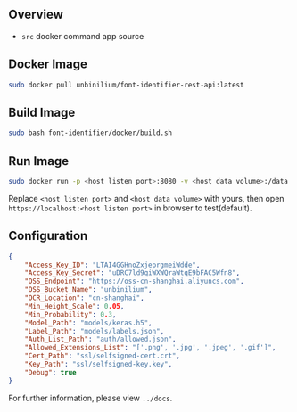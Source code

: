 ## Overview

- `src` docker command app source

## Docker Image

```bash
sudo docker pull unbinilium/font-identifier-rest-api:latest
```

## Build Image

```bash
sudo bash font-identifier/docker/build.sh
```

## Run Image

```bash
sudo docker run -p <host listen port>:8080 -v <host data volume>:/data font-identifier-rest-api
```

Replace `<host listen port>` and `<host data volume>` with yours, then open `https://localhost:<host listen port>` in browser to test(default).

## Configuration

```json
{
    "Access_Key_ID": "LTAI4GGHnoZxjeprgmeiWdde",
    "Access_Key_Secret": "uDRC7ld9qiWXWQraWtqE9bFAC5Wfn8",
    "OSS_Endpoint": "https://oss-cn-shanghai.aliyuncs.com",
    "OSS_Bucket_Name": "unbinilium",
    "OCR_Location": "cn-shanghai",
    "Min_Height_Scale": 0.05,
    "Min_Probability": 0.3,
    "Model_Path": "models/keras.h5",
    "Label_Path": "models/labels.json",
    "Auth_List_Path": "auth/allowed.json",
    "Allowed_Extensions_List": "['.png', '.jpg', '.jpeg', '.gif']",
    "Cert_Path": "ssl/selfsigned-cert.crt",
    "Key_Path": "ssl/selfsigned-key.key",
    "Debug": true
}
```

For further information, please view `../docs`.
